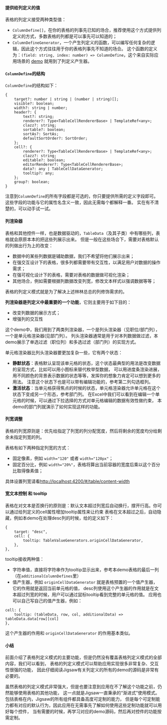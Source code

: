 #### 提供给列定义的值
表格的列定义接受两种类型值：
- `ColumnDefine[]`，在你的表格的列事先已知的场合，推荐使用这个方式提供列定义的方式，多数表格的列都是可以事先可以知道的；
- `ColumnDefineGenerator`，一个产生列定义的函数，可以编写任何复杂的逻辑，因此这个方式往往用于你的表格列事先不知道的场合。
这个函数的定义为：`(field: string, index: number) => ColumnDefine`，这个来自实际应用场景的 [demo](/#/table/swim-lane-diagram)
就用到了列定义产生器。

#### `ColumnDefine`的结构

`ColumnDefine`的结构如下：

```
{
    target?: number | string | (number | string)[];
    visible?: boolean;
    width?: string | number;
    header?: {
        text?: string;
        renderer?: Type<TableCellRendererBase> | TemplateRef<any>;
        clazz?: string;
        sortable?: boolean;
        sortAs?: SortAs;
        defaultSortOrder?: SortOrder;
    };
    cell?: {
        renderer?: Type<TableCellRendererBase> | TemplateRef<any>;
        clazz?: string;
        editable?: boolean;
        editorRenderer?: Type<TableCellRendererBase>;
        data?: any | TableCellDataGenerator;
        tooltip?: any;
    };
    group?: boolean;
}
```

注意到`ColumnDefine`的所有字段都是可选的，你只要提供所需的定义字段即可。这些字段的功能与它的属性名含义一致，因此无需每个都解释一番。
实在有不清楚的，可以动手试一试。

#### 列渲染器

表格和其他控件一样，也是数据驱动的，`TableData`（及其子类）中有哪些列，表格就会原原本本的把这些列展示出来。
但是一般在这些场合下，需要对表格默认的列做出行为上的改变：
- 数据中的某些列数据是辅助数据，我们不希望将他们展示出来；
- 在强交互设计下的表格，很多列都需要带有交互性，以满足用户对数据的操作需求；
- 在强可视化设计下的表格，需要对表格的数据做可视化渲染；
- 其他场合，例如需要根据列数据改变列宽，修改文本样式以强调数据等等；

表格的列定义模式就是为了解决上述林林总总的列修饰需求的。

**列渲染器是列定义中最重要的一个功能**，它则主要用于如下目的：
- 改变列数据的展示方式；
- 增强列的交互性

这个demo中，我们用到了两类列渲染器，一个是列头渲染器（见职位/部门列），一个是单元格渲染器(见部门列）。
列头渲染器通常是用于对本列数据做过滤，本demo展示了单选过滤（职位列）和多选过滤（部门列）的实现方式。

单元格渲染器比列头渲染器要更加复杂一些，它有两个状态：
- **静默状态**：表格默认呈现该单元格的状态，这个状态最典型的用法是改变数据的呈现方式，比如可以用小图标来替代枚举型数据，
    可以用进度条渲染进展，用不同颜色的背景表示数据的状态等等，发挥你的想象力肯定可以想到更多的用法。
    注意这个状态下也是可以带有编辑功能的，参考第二列勾选框列。
- **激活状态**：当单元格获得焦点的时候的状态，单元格渲染器允许单元格在这个状态下变成另一个形态，参考部门列。
    在Excel中我们可以看到在编辑一个单元格的时候，可以通过下拉选择的方式对单元格编辑的数据有效性做约束，
    本demo的部门列就演示了如何实现这样的功能。

#### 列宽调整

表格的列宽原则是：优先给指定了列宽的列分配宽度，然后将剩余的宽度均分给剩余未指定列宽的列。

表格有如下两种指定列宽的方式：
- 固定像素，例如 `width="120"` 或者 `width="120px"`；
- 固定百分比，例如 `width="20%"`，表格将算出当前容器的宽度后乘以这个百分比取得像素值；

具体设置列宽请看<http://localhost:4200/#/table/content-width>


#### 宽文本控制 和 tooltip

表格在对文本是否换行的原则是：默认文本超过列宽后自动换行，撑开行高。你可以通过给列定义的cell属性增加tooltip属性来让约束
表格在文本超过之后，自动隐藏，例如本demo在处理desc列的时候，给的定义如下：
```
{
    target: "desc",
    cell: {
        tooltip: TableValueGenerators.originCellDataGenerator,
    },
},
```
tooltip接收两种值：
- 字符串值，直接将字符串作为tooltip显示出来，参考本demo表格的最后一列（在`additionalColumnDefines`里）
- 值产生器，例如 `originCellDataGenerator` 就是表格预置的一个值产生器，它的作用就是返回当前单元格的值，
    desc列使用这个产生器的作用就是在文本超过列宽的时候，用户可以通过鼠标tooltip看到完整的单元格的值。
    应用也可以自己写自己的值产生器，例如：
    
```
cell: {
    tooltip: (tableData, row, col, additionalData) => tableData.data[row][col]
},
```

这个产生器的作用和 `originCellDataGenerator` 的作用基本类似。

#### 小结

前面介绍了表格列定义模式的主要功能，但是仍然没有覆盖表格列定义模式的全部内容，我们可以看到，
表格的列定义模式可以帮助应用实现很多非常复杂、交互性很强的功能，
因此仔细阅读Jigsaw有关列定义的所有的demo的源码是非常有必要的。

虽然表格的列定义模式非常强大，但是也要注意到应用在不了解这个功能之前，仍然能够使用表格的其他功能，
这一点就是Jigsaw一直秉承的“渐进式”使用模式。包括表格在内，Jigsaw的所有组件都具备高度可定制的能力，
但是每个可定制能力都有对应的默认行为，因此应用在无需事先了解如何使用这些定制功能就可以用好每个控件，
当有需要的时候，再学习对应的demo源码，然后再对控件的功能按需定制。






